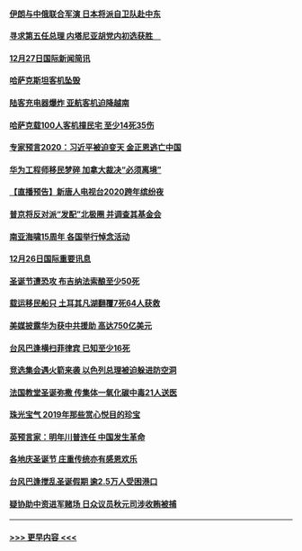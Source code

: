 #### [伊朗与中俄联合军演 日本将派自卫队赴中东](../pages/prog202/a102738823.md?t=12280455) 
#### [寻求第五任总理 内塔尼亚胡党内初选获胜　](../pages/prog202/a102738772.md?t=12280455) 
#### [12月27日国际新闻简讯](../pages/prog202/a102738604.md?t=12280455) 
#### [哈萨克斯坦客机坠毁](../pages/prog202/a102738606.md?t=12280455) 
#### [陆客充电器爆炸 亚航客机迫降越南](../pages/prog202/a102738530.md?t=12280455) 
#### [哈萨克载100人客机撞民宅 至少14死35伤](../pages/prog202/a102738485.md?t=12280455) 
#### [专家预言2020：习近平被迫变天 金正恩逃亡中国](../pages/prog202/a102738340.md?t=12280455) 
#### [华为工程师移民梦碎 加拿大裁决“必须离境”](../pages/prog202/a102738306.md?t=12280455) 
#### [【直播预告】新唐人电视台2020跨年缤纷夜](../pages/prog202/a102738273.md?t=12280455) 
#### [普京将反对派“发配”北极圈 并调查其基金会](../pages/prog202/a102738056.md?t=12280455) 
#### [南亚海啸15周年 各国举行悼念活动](../pages/prog202/a102738043.md?t=12280455) 
#### [12月26日国际重要讯息](../pages/prog202/a102737872.md?t=12280455) 
#### [圣诞节遭恐攻 布吉纳法索酿至少50死](../pages/prog202/a102737869.md?t=12280455) 
#### [载运移民船只 土耳其凡湖翻覆7死64人获救](../pages/prog202/a102737839.md?t=12280455) 
#### [美媒披露华为获中共援助 高达750亿美元](../pages/prog202/a102737744.md?t=12280455) 
#### [台风巴逢横扫菲律宾 已知至少16死](../pages/prog202/a102737673.md?t=12280455) 
#### [竞选集会遇火箭来袭 以色列总理被迫躲进防空洞](../pages/prog202/a102737659.md?t=12280455) 
#### [法国教堂圣诞弥撒 传集体一氧化碳中毒21人送医](../pages/prog202/a102737634.md?t=12280455) 
#### [珠光宝气 2019年那些赏心悦目的珍宝](../pages/prog202/a102737509.md?t=12280455) 
#### [英预言家：明年川普连任 中国发生革命](../pages/prog202/a102737473.md?t=12280455) 
#### [各地庆圣诞节 庄重传统亦有感恩欢乐](../pages/prog202/a102737408.md?t=12280455) 
#### [台风巴逢搅乱圣诞假期 逾2.5万人受困港口](../pages/prog202/a102737251.md?t=12280455) 
#### [疑协助中资进军赌场 日众议员秋元司涉收贿被捕](../pages/prog202/a102737233.md?t=12280455) 

----
#### [ >>> 更早内容 <<< ](../indexes/prog202-earlier.md)
